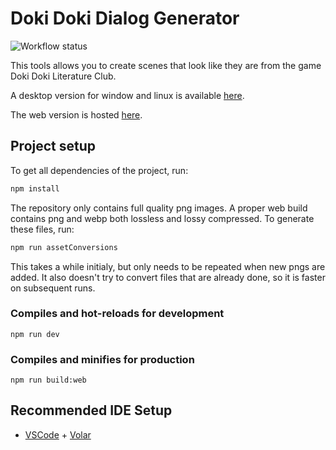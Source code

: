 # Doki Doki Dialog Generator

![Workflow status](https://github.com/edave64/Doki-Doki-Dialog-Generator/actions/workflows/main.yml/badge.svg?branch=master)

This tools allows you to create scenes that look like they are from the game Doki Doki Literature Club.

A desktop version for window and linux is available [here](https://github.com/edave64/dddg-desktop-version/releases).

The web version is hosted [here](https://edave64.github.io/Doki-Doki-Dialog-Generator/release/).

## Project setup

To get all dependencies of the project, run:

```sh
npm install
```

The repository only contains full quality png images. A proper web build contains png and webp both lossless and lossy compressed. To generate these files, run:

```sh
npm run assetConversions
```

This takes a while initialy, but only needs to be repeated when new pngs are added. It also doesn't try to convert files that are already done, so it is faster on subsequent runs.

### Compiles and hot-reloads for development

```
npm run dev
```

### Compiles and minifies for production

```
npm run build:web
```

## Recommended IDE Setup

- [VSCode](https://code.visualstudio.com/) + [Volar](https://marketplace.visualstudio.com/items?itemName=johnsoncodehk.volar)

